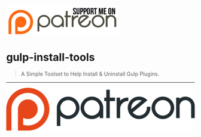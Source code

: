 
<a href="http://www.patreon.com/TheCodeChef"><img css="display:inline-block;" src="./patreon_support_me_btn.png" title="Suppport Me On Patreon"></a>

# gulp-install-tools #

> A Simple Toolset to Help Install & Uninstall Gulp Plugins.


***

<a href="http://www.patreon.com/TheCodeChef"><img css="display:inline-block;" src="./patreon.png" title="Suppport Me On Patreon"></a>